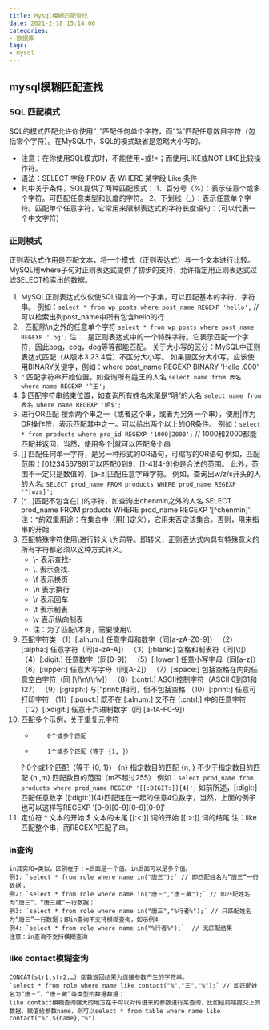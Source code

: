 ```yaml
---
title: Mysql模糊匹配查找
date: 2021-2-18 15:14:06
categories:
- 数据库
tags:
- mysql
---
```


## mysql模糊匹配查找

### SQL 匹配模式

SQL的模式匹配允许你使用“_”匹配任何单个字符，而“%”匹配任意数目字符（包括零个字符）。在MySQL中，SQL的模式缺省是忽略大小写的。
- 注意：在你使用SQL模式时，不能使用=或!=；而使用LIKE或NOT LIKE比较操作符。
- 语法：SELECT 字段 FROM 表 WHERE 某字段 Like 条件
- 其中关于条件，SQL提供了两种匹配模式：
    1、百分号（%）：表示任意个或多个字符。可匹配任意类型和长度的字符。
    2、下划线（_）：表示任意单个字符。匹配单个任意字符，它常用来限制表达式的字符长度语句：（可以代表一个中文字符）

### 正则模式
正则表达式作用是匹配文本，将一个模式（正则表达式）与一个文本进行比较。
MySQL用where子句对正则表达式提供了初步的支持，允许指定用正则表达式过滤SELECT检索出的数据。
1. MySQL正则表达式仅仅使SQL语言的一个子集，可以匹配基本的字符、字符串。
    例如：`select * from wp_posts where post_name REGEXP 'hello';` // 可以检索出列post_name中所有包含hello的行
2. . 匹配除\n之外的任意单个字符
    `select * from wp_posts where post_name REGEXP '.og';`
    注：. 是正则表达式中的一个特殊字符。它表示匹配一个字符，因此bog，cog，dog等等都能匹配。
    关于大小写的区分：MySQL中正则表达式匹配（从版本3.23.4后）不区分大小写。
    如果要区分大小写，应该使用BINARY关键字，例如：where post_name REGEXP BINARY 'Hello .000'
3. ^ 匹配字符串开始位置，如查询所有姓王的人名
    `select name from 表名 where name REGEXP '^王';`
4. $ 匹配字符串结束位置，如查询所有姓名末尾是“明”的人名
    `select name from 表名 where name REGEXP '明$';`
5. 进行OR匹配
    搜索两个串之一（或者这个串，或者为另外一个串），使用|作为OR操作符，表示匹配其中之一。可以给出两个以上的OR条件。
    例如：`select * from products where pro_id REGEXP '1000|2000';` // 1000和2000都能匹配并返回，当然，使用多个|就可以匹配多个串
6. [] 匹配任何单一字符，是另一种形式的OR语句，可缩写的OR语句
    例如，匹配范围：[0123456789]可以匹配0到9，[1-4][4-9]也是合法的范围。
    此外，范围不一定只是数值的，[a-z]匹配任意字母字符。
    例如，查询出w/z/s开头的人的人名: `SELECT prod_name FROM products WHERE prod_name REGEXP '^[wzs]';`
7. [^...]匹配不包含在[ ]的字符，如查询出chenmin之外的人名
    SELECT prod_name FROM products WHERE prod_name REGEXP '[^chenmin]';
    注：^的双重用途：在集合中（用[ ]定义），它用来否定该集合。否则，用来指串的开始
8. 匹配特殊字符使用\\进行转义
    \\为前导。即转义，正则表达式内具有特殊意义的所有字符都必须以这种方式转义。
    - \\-   表示查找-
    - \\.   表示查找.
    - \\f   表示换页
    - \\n  表示换行
    - \\r   表示回车
    - \\t   表示制表
    - \\v   表示纵向制表
    - 注：为了匹配\本身，需要使用\\\
9. 匹配字符类
    （1）[:alnum:]    任意字母和数字（同[a-zA-Z0-9]）
    （2）[:alpha:]     任意字符（同[a-zA-A]）
    （3）[:blank:]     空格和制表符（同[\\t]）
    （4）[:digit:]       任意数字（同[0-9]）
    （5）[:lower:]     任意小写字母（同[a-z]）
    （6）[:upper:]    任意大写字母（同[A-Z]）
    （7）[:space:]    包括空格在内的任意空白字符（同 [\\f\\n\\t\\r\\v]）
    （8）[:cntrl:]       ASCII控制字符（ASCII  0到31和127）
    （9）[:graph:]    与["print:]相同，但不包括空格
    （10）[:print:]     任意可打印字符
    （11）[:punct:]   既不在 [:alnum:] 又不在 [:cntrl:] 中的任意字符
    （12）[:xdigit:]  任意十六进制数字（同 [a-fA-F0-9]）
10. 匹配多个示例，关于重复元字符
    *         0个或多个匹配
    +         1个或多个匹配（等于 {1, }）
    ?         0个或1个匹配（等于 {0, 1}）
    {n}       指定数目的匹配
    {n, }     不少于指定数目的匹配
    {n ,m}    匹配数目的范围（m不超过255）
    例如：`select prod_name from products where prod_name REGEXP '[[:DIGIT:]]{4}';` 
    如前所述，[:digit:]匹配任意数字
    [[:digit:]]{4}匹配连在一起的任意4位数字，当然，上面的例子也可以这样写REGEXP '[0-9][0-9][0-9][0-9]'
11. 定位符
    ^         文本的开始
    $         文本的末尾
    [[:<:]]   词的开始
    [[:>:]]   词的结尾
    注：like匹配整个串，而REGEXP匹配子串。
### in查询
    in其实和=类似，区别在于：=后面是一个值。in后面可以是多个值。
    例1: `select * from role where name in("唐三");` // 即匹配姓名为“唐三”一行数据；
    例2: `select * from role where name in("唐三","唐三藏");` // 即匹配姓名为“唐三”，“唐三藏”一行数据；
    例3: `select * from role where name in("唐三","%行者%");` // 只匹配姓名为“唐三”一行数据；即in查询不支持模糊查询，如示例4
    例4: `select * from role where name in("%行者%");`  // 无匹配结果
    注意：in查询不支持模糊查询
### like contact模糊查询
    CONCAT(str1,str2,…) 函数返回结果为连接参数产生的字符串。
    `select * from role where name like contact("%","三","%");` // 即匹配姓名为“唐三”，“唐三藏”等类型的数据数据；
    like contact模糊查询强大的地方在于可以对传进来的参数进行某查询，比如经前端提交上的数据，赋值给参数name，则可以select * from table where name like contact("%",${name},"%")